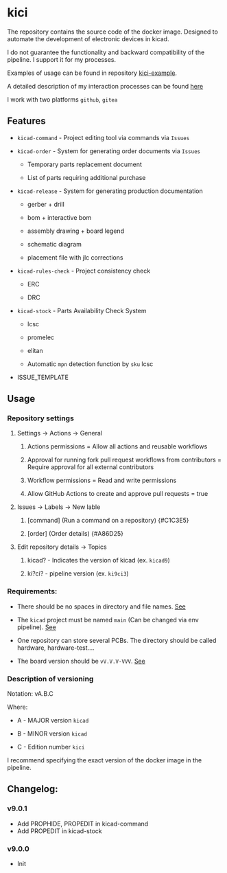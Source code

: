 # kici

The repository contains the source code of the docker image. Designed to automate the development of electronic devices in kicad.

I do not guarantee the functionality and backward compatibility of the pipeline. I support it for my processes.

Examples of usage can be found in repository [kici-example](https://github.com/MuratovAS/kici-example).

A detailed description of my interaction processes can be found [here](https://github.com/Artel-Inc/faq)

I work with two platforms `github`, `gitea`

## Features

- `kicad-command` - Project editing tool via commands via `Issues`

- `kicad-order` - System for generating order documents via `Issues`
  
  - Temporary parts replacement document
  
  - List of parts requiring additional purchase

- `kicad-release` - System for generating production documentation
  
  - gerber + drill
  
  - bom + interactive bom
  
  - assembly drawing + board legend
  
  - schematic diagram
  
  - placement file with jlc corrections

- `kicad-rules-check` - Project consistency check
  
  - ERC
  
  - DRC

- `kicad-stock` - Parts Availability Check System
  
  - lcsc
  
  - promelec
  
  - elitan
  
  - Automatic `mpn` detection function by `sku` lcsc

- ISSUE_TEMPLATE

## Usage

### Repository settings

1. Settings -> Actions  -> General
   
   1. Actions permissions = Allow all actions and reusable workflows
   
   2. Approval for running fork pull request workflows from contributors = Require approval for all external contributors
   
   3. Workflow permissions =  Read and write permissions
   
   4. Allow GitHub Actions to create and approve pull requests = true

2. Issues -> Labels -> New lable
   
   1. [command] (Run a command on a repository) {#C1C3E5}
   
   2. [order] (Order details) {#A86D25}

3. Edit repository details -> Topics
   
   1. kicad? - Indicates the version of kicad (ex. `kicad9`)
   
   2. ki?ci? - pipeline version (ex. `ki9ci3`)

### Requirements:

- There should be no spaces in directory and file names. [See](https://github.com/Artel-Inc/faq/blob/main/general_naming_guid.md)

- The `kicad` project must be named `main` (Can be changed via env pipeline). [See](https://github.com/Artel-Inc/faq/blob/main/hardware_repository_structure.md)

- One repository can store several PCBs. The directory should be called hardware, hardware-test....

- The board version should be `vV.V.V-VVV`. [See](https://github.com/Artel-Inc/faq/blob/main/general_version_guid.md)

### Description of versioning

Notation: vA.B.C

Where:

- A - MAJOR version `kicad`

- B - MINOR version `kicad`

- C - Edition number `kici`

I recommend specifying the exact version of the docker image in the pipeline.

## Changelog:

### v9.0.1

- Add PROPHIDE, PROPEDIT in kicad-command
- Add PROPEDIT in kicad-stock

### v9.0.0

- Init
